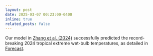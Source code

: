 ```yaml
---
layout: post
date: 2025-03-07 00:23:00-0400
inline: true
related_posts: false
---
```


Our model in [Zhang et al. (2024)](https://agupubs.onlinelibrary.wiley.com/doi/full/10.1029/2023GL106990) successfully predicted the record-breaking 2024 tropical extreme wet-bulb temperatures, as detailed in [Forecast](https://yzhang-aos.github.io/forecast/).
